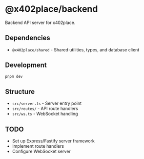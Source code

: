 # @x402place/backend

Backend API server for x402place.

## Dependencies

- `@x402place/shared` - Shared utilities, types, and database client

## Development

```bash
pnpm dev
```

## Structure

- `src/server.ts` - Server entry point
- `src/routes/` - API route handlers
- `src/ws.ts` - WebSocket handling

## TODO

- Set up Express/Fastify server framework
- Implement route handlers
- Configure WebSocket server
